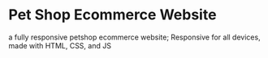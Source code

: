 # Pet Shop Ecommerce Website
a fully responsive petshop ecommerce website; Responsive for all devices, made with HTML, CSS, and JS
